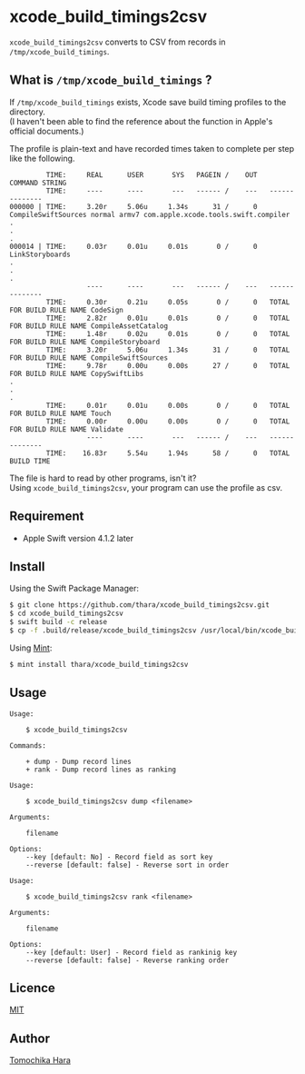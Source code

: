 # xcode_build_timings2csv

`xcode_build_timings2csv` converts to CSV from records in `/tmp/xcode_build_timings`.

## What is `/tmp/xcode_build_timings` ?

If `/tmp/xcode_build_timings` exists, Xcode save build timing profiles to the directory.   
(I haven't been able to find the reference about the function in Apple's official documents.)   

The profile is plain-text and have recorded times taken to complete per step like the following.   

```
         TIME:     REAL      USER       SYS   PAGEIN /    OUT   COMMAND STRING
         TIME:     ----      ----       ---   ------ /    ---   --------------
000000 | TIME:     3.20r     5.06u     1.34s      31 /      0   CompileSwiftSources normal armv7 com.apple.xcode.tools.swift.compiler
.
.
.
000014 | TIME:     0.03r     0.01u     0.01s       0 /      0   LinkStoryboards
.
.
.
                   ----      ----       ---   ------ /    ---   --------------
         TIME:     0.30r     0.21u     0.05s       0 /      0   TOTAL FOR BUILD RULE NAME CodeSign
         TIME:     2.82r     0.01u     0.01s       0 /      0   TOTAL FOR BUILD RULE NAME CompileAssetCatalog
         TIME:     1.48r     0.02u     0.01s       0 /      0   TOTAL FOR BUILD RULE NAME CompileStoryboard
         TIME:     3.20r     5.06u     1.34s      31 /      0   TOTAL FOR BUILD RULE NAME CompileSwiftSources
         TIME:     9.78r     0.00u     0.00s      27 /      0   TOTAL FOR BUILD RULE NAME CopySwiftLibs
.
.
.
         TIME:     0.01r     0.01u     0.00s       0 /      0   TOTAL FOR BUILD RULE NAME Touch
         TIME:     0.00r     0.00u     0.00s       0 /      0   TOTAL FOR BUILD RULE NAME Validate
                   ----      ----       ---   ------ /    ---   --------------
         TIME:    16.83r     5.54u     1.94s      58 /      0   TOTAL BUILD TIME
```

The file is hard to read by other programs, isn't it?   
Using `xcode_build_timings2csv`, your program can use the profile as csv.


## Requirement

- Apple Swift version 4.1.2 later

## Install

Using the Swift Package Manager:

```bash
$ git clone https://github.com/thara/xcode_build_timings2csv.git
$ cd xcode_build_timings2csv
$ swift build -c release
$ cp -f .build/release/xcode_build_timings2csv /usr/local/bin/xcode_build_timings2csv
```

Using [Mint](https://github.com/yonaskolb/mint):
```bash
$ mint install thara/xcode_build_timings2csv
```

## Usage

```
Usage:

    $ xcode_build_timings2csv

Commands:

    + dump - Dump record lines
    + rank - Dump record lines as ranking
```

```
Usage:

    $ xcode_build_timings2csv dump <filename>

Arguments:

    filename

Options:
    --key [default: No] - Record field as sort key
    --reverse [default: false] - Reverse sort in order
```

```
Usage:

    $ xcode_build_timings2csv rank <filename>

Arguments:

    filename

Options:
    --key [default: User] - Record field as rankinig key
    --reverse [default: false] - Reverse ranking order
```

## Licence

[MIT](/LICENSE)

## Author

[Tomochika Hara](https://github.com/thara)
